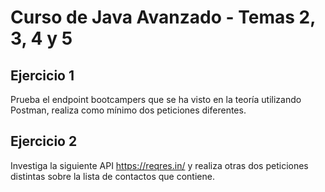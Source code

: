 # Curso de Java Avanzado - Temas 2, 3, 4 y 5

## Ejercicio 1

Prueba el endpoint bootcampers que se ha visto en la teoría utilizando Postman, realiza como mínimo dos peticiones diferentes.

## Ejercicio 2

Investiga la siguiente API https://reqres.in/ y realiza otras dos peticiones distintas sobre la lista de contactos que contiene.

